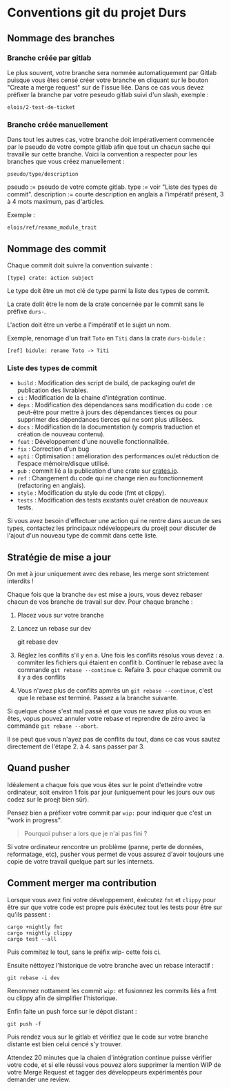 # Conventions git du projet Durs

## Nommage des branches

### Branche créée par gitlab

Le plus souvent, votre branche sera nommée automatiquement par Gitlab puisque vous êtes censé créer votre branche en cliquant sur le bouton "Create a merge request" sur de l'issue liée.
Dans ce cas vous devez préfixer la branche par votre peseudo gitlab suivi d'un slash, exemple :

    elois/2-test-de-ticket

### Branche créée manuellement

Dans tout les autres cas, votre branche doit impérativement commencée par le pseudo de votre compte gitlab afin que tout un chacun sache qui travaille sur cette branche. Voici la convention a respecter pour les branches que vous créez manuellement :

    pseudo/type/description

pseudo := pseudo de votre compte gitlab.
type := voir "Liste des types de commit".
description := courte description en anglais a l'impératif présent, 3 à 4 mots maximum, pas d'articles.

Exemple :

    elois/ref/rename_module_trait

## Nommage des commit

Chaque commit doit suivre la convention suivante :

    [type] crate: action subject

Le type doit être un mot clé de type parmi la liste des types de commit.

La crate dolit être le nom de la crate concernée par le commit sans le préfixe `durs-`.

L'action doit être un verbe a l'impératif et le sujet un nom.

Exemple, renomage d'un trait `Toto` en `Titi` dans la crate `durs-bidule` :

    [ref] bidule: rename Toto -> Titi

### Liste des types de commit

* `build` : Modification des script de build, de packaging ou/et de publication des livrables.
* `ci` : Modification de la chaine d'intégration continue.
* `deps` : Modification des dépendances sans modification du code : ce peut-être pour mettre à jours des dépendances tierces ou pour supprimer des dépendances tierces qui ne sont plus utilisées.
* `docs` : Modification de la documentation (y compris traduction et création de nouveau contenu).
* `feat` : Développement d'une nouvelle fonctionnalitée.
* `fix` : Correction d'un bug
* `opti` :  Optimisation : amélioration des performances ou/et réduction de l'espace mémoire/disque utilisé.
* `pub` : commit lié a la publication d'une crate sur [crates.io](https://crates.io).
* `ref` : Changement du code qui ne change rien au fonctionnement (refactoring en anglais).
* `style` : Modification du style du code (fmt et clippy).
* `tests` : Modification des tests existants ou/et création de nouveaux tests.

Si vous avez besoin d'effectuer une action qui ne rentre dans aucun de ses types, contactez les principaux ndéveloppeurs du proejt pour discuter de l'ajout d'un nouveau type de commit dans cette liste.

## Stratégie de mise a jour

On met à jour uniquement avec des rebase, les merge sont strictement interdits !

Chaque fois que la branche `dev` est mise a jours, vous devez rebaser chacun de vos branche de travail sur dev. Pour chaque branche :

1. Placez vous sur votre branche
2. Lancez un rebase sur dev

    git rebase dev

3. Réglez les conflits s'il y en a. Une fois les conflits résolus vous devez :
    a. commiter les fichiers qui étaient en conflit
    b. Continuer le rebase avec la commande `git rebase --continue`
    c. Refaire 3. pour chaque commit ou il y a des conflits

4. Vous n'avez plus de conflits apmrès un `git rebase --continue`, c'est que le rebase est terminé. Passez a la branche suivante.

Si quelque chose s'est mal passé et que vous ne savez plus ou vous en êtes, vopus pouvez annuler votre rebase et reprendre de zéro avec la commande `git rebase --abort`.

Il se peut que vous n'ayez pas de conflits du tout, dans ce cas vous sautez directement de l'étape 2. à 4. sans passer par 3.

## Quand pusher

Idéalement a chaque fois que vous êtes sur le point d'etteindre votre ordinateur, soit environ 1 fois par jour (uniquement pour les jours ouv ous codez sur le proejt bien sûr).

Pensez bien a préfixer votre commit par `wip:` pour indiquer que c'est un "work in progress".

> Pourquoi puhser a lors que je n'ai pas fini ?

Si votre ordinateur rencontre un problème (panne, perte de données, reformatage, etc), pusher vous permet de vous assurez d'avoir toujours une copie de votre travail quelque part sur les internets.

## Comment merger ma contribution

Lorsque vous avez fini votre développement, éxécutez `fmt` et `clippy` pour être sur que votre code est propre puis éxécutez tout les tests pour être sur qu'ils passent :

    cargo +nightly fmt
    cargo +nightly clippy
    cargo test --all

Puis commitez le tout, sans le préfix wip- cette fois ci.

Ensuite néttoyez l'historique de votre branche avec un rebase interactif :

    git rebase -i dev

Renommez nottament les commit `wip:` et fusionnez les commits liés a fmt ou clippy afin de simplifier l'historique.

Enfin faite un push force sur le dépot distant :

    git push -f

Puis rendez vous sur le gitlab et vérifiez que le code sur votre branche distante est bien celui cencé s'y trouver.

Attendez 20 minutes que la chaien d'intégration continue puisse vérifier votre code, et si elle réussi vous pouvez alors supprimer la mention WIP de votre Merge Request et tagger des développeurs expérimentés pour demander une review.
